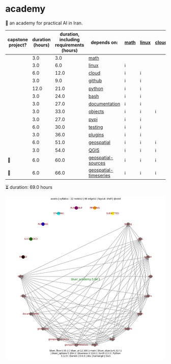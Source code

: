 # academy

📐 an academy for practical AI in Iran.

| capstone project? | duration (hours) | duration, including requirements (hours) | depends on: | [math](./math.md) | [linux](./linux.md) | [cloud](./cloud.md) | [github](./github.md) | [python](./python.md) | [bash](./bash.md) | [doc...](./documentation.md) | [obj...](./objects.md) | [pypi](./pypi.md) | [tes...](./testing.md) | [plu...](./plugins.md) | [geo...](./geospatial.md) | [QGIS](./QGIS.md) | [geo...](./geospatial-sources.md) | [geo...](./geospatial-timeseries.md) |
|-|-|-|-|-|-|-|-|-|-|-|-|-|-|-|-|-|-|-|
|  | 3.0 | 3.0 | [math](./math.md) |  |  |  |  |  |  |  |  |  |  |  |  |  |  |  |
|  | 3.0 | 6.0 | [linux](./linux.md) | ℹ️ |  |  |  |  |  |  |  |  |  |  |  |  |  |  |
|  | 6.0 | 12.0 | [cloud](./cloud.md) | ℹ️ | ℹ️ |  |  |  |  |  |  |  |  |  |  |  |  |  |
|  | 3.0 | 9.0 | [github](./github.md) | ℹ️ | ℹ️ |  |  |  |  |  |  |  |  |  |  |  |  |  |
|  | 12.0 | 21.0 | [python](./python.md) | ℹ️ | ℹ️ |  | ℹ️ |  |  |  |  |  |  |  |  |  |  |  |
|  | 3.0 | 24.0 | [bash](./bash.md) | ℹ️ | ℹ️ |  | ℹ️ | ℹ️ |  |  |  |  |  |  |  |  |  |  |
|  | 3.0 | 27.0 | [documentation](./documentation.md) | ℹ️ | ℹ️ |  | ℹ️ | ℹ️ | ℹ️ |  |  |  |  |  |  |  |  |  |
|  | 3.0 | 33.0 | [objects](./objects.md) | ℹ️ | ℹ️ | ℹ️ | ℹ️ | ℹ️ | ℹ️ |  |  |  |  |  |  |  |  |  |
|  | 3.0 | 27.0 | [pypi](./pypi.md) | ℹ️ | ℹ️ |  | ℹ️ | ℹ️ | ℹ️ |  |  |  |  |  |  |  |  |  |
|  | 6.0 | 30.0 | [testing](./testing.md) | ℹ️ | ℹ️ |  | ℹ️ | ℹ️ | ℹ️ |  |  |  |  |  |  |  |  |  |
|  | 3.0 | 36.0 | [plugins](./plugins.md) | ℹ️ | ℹ️ |  | ℹ️ | ℹ️ | ℹ️ | ℹ️ |  |  | ℹ️ |  |  |  |  |  |
|  | 6.0 | 51.0 | [geospatial](./geospatial.md) | ℹ️ | ℹ️ | ℹ️ | ℹ️ | ℹ️ | ℹ️ | ℹ️ | ℹ️ |  | ℹ️ | ℹ️ |  |  |  |  |
|  | 3.0 | 54.0 | [QGIS](./QGIS.md) | ℹ️ | ℹ️ | ℹ️ | ℹ️ | ℹ️ | ℹ️ | ℹ️ | ℹ️ |  | ℹ️ | ℹ️ | ℹ️ |  |  |  |
| 📐 | 6.0 | 60.0 | [geospatial-sources](./geospatial-sources.md) | ℹ️ | ℹ️ | ℹ️ | ℹ️ | ℹ️ | ℹ️ | ℹ️ | ℹ️ |  | ℹ️ | ℹ️ | ℹ️ | ℹ️ |  |  |
| 📐 | 6.0 | 66.0 | [geospatial-timeseries](./geospatial-timeseries.md) | ℹ️ | ℹ️ | ℹ️ | ℹ️ | ℹ️ | ℹ️ | ℹ️ | ℹ️ |  | ℹ️ | ℹ️ | ℹ️ | ℹ️ | ℹ️ |  |

⏳ duration: 69.0 hours

![image](../../assets/syllabus.png)

